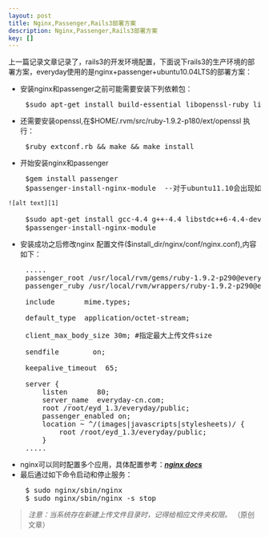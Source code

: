 ```yaml
---
layout: post
title: Nginx,Passenger,Rails3部署方案
description: Nginx,Passenger,Rails3部署方案
key: []
---
```

上一篇记录文章记录了，rails3的开发环境配置，下面说下rails3的生产环境的部署方案，everyday使用的是nginx+passenger+ubuntu10.04LTS的部署方案：

 - 安装nginx和passenger之前可能需要安装下列依赖包：
<pre>
    $sudo apt-get install build-essential libopenssl-ruby libcurl4-openssl-dev libssl-dev zlib1g-dev
</pre>
 - 还需要安装openssl,在$HOME/.rvm/src/ruby-1.9.2-p180/ext/openssl 执行：
<pre>
    $ruby extconf.rb && make && make install
</pre>
 - 开始安装nginx和passenger
<pre>
    $gem install passenger
    $passenger-install-nginx-module  --对于ubuntu11.10会出现如下错误：
</pre>
    ![alt text][1]
<pre>
    $sudo apt-get install gcc-4.4 g++-4.4 libstdc++6-4.4-dev   --需要装新的依赖包
    $passenger-install-nginx-module
</pre>
 - 安装成功之后修改nginx 配置文件($install_dir/nginx/conf/nginx.conf),内容如下：
<pre>
    .....
    passenger_root /usr/local/rvm/gems/ruby-1.9.2-p290@everyday/gems/passenger-3.0.8;
    passenger_ruby /usr/local/rvm/wrappers/ruby-1.9.2-p290@everyday/ruby;

    include       mime.types;

    default_type  application/octet-stream;

    client_max_body_size 30m; #指定最大上传文件size
    
    sendfile        on;

    keepalive_timeout  65;

    server {
        listen       80;
        server_name  everyday-cn.com;
        root /root/eyd_1.3/everyday/public;
        passenger_enabled on;
        location ~ ^/(images|javascripts|stylesheets)/ {
            root /root/eyd_1.3/everyday/public;
        }
    .....
</pre>
 - nginx可以同时配置多个应用，具体配置参考：[***nginx docs***][2]
 - 最后通过如下命令启动和停止服务：
<pre>
    $ sudo nginx/sbin/nginx
    $ sudo nginx/sbin/nginx -s stop
</pre>
> *注意：当系统存在新建上传文件目录时，记得给相应文件夹权限。* （原创文章）

  [1]: http://www.everyday-cn.com/system/pictures/919/medium_Screenshot%20at%202011-10-25%2020:20:19.png?1319590229 "passenger_error_ubuntu11.10"
  [2]: http://nginx.org/en/docs/ "nginx reference"
